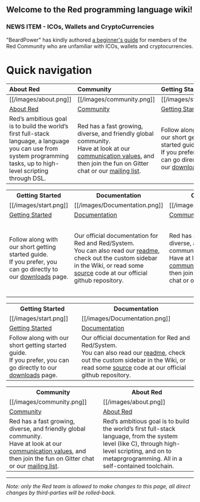 ## Welcome to the Red programming language wiki!

### NEWS ITEM - ICOs, Wallets and CryptoCurrencies
"BeardPower" has kindly authored [a beginner's guide](https://github.com/red/red/wiki/Introduction-to-ICOs,-wallets-and-cryptocurrencies) for members of the Red Community who are unfamiliar with ICOs, wallets and cryptocurrencies.

# Quick navigation

About Red        | Community        |     Getting Started        | Documentation        |
| :------------- | :--------------- | :--------------------- | :------------------- |
| [[/images/about.png]] | [[/images/community.png]] | [[/images/start.png]] | [[/images/Documentation.png]] |
[About Red](https://www.red-lang.org/p/about.html)   | [Community](https://github.com/red/red/wiki/Gitter-Room-Index)  | [Getting Started](https://www.red-lang.org/p/getting-started.html) | [Documentation](https://www.red-lang.org/p/documentation.html) |
| Red’s ambitious goal is to build the world’s first full-stack language, a language you can use from system programming tasks, up to high-level scripting through DSL. | Red has a fast growing, diverse, and friendly global community.</br> Have at look at our [communication values](https://github.com/red/red/wiki/Community-Communication-Values), and then join the fun on Gitter chat or our [mailing list](https://groups.google.com/forum/#!forum/red-lang). | Follow along with our short getting started guide.</br> If you prefer, you can go directly to our [downloads](https://www.red-lang.org/p/download.html) page. | Our official documentation for Red and Red/System.</br> You can also read our [readme](https://github.com/red/red/blob/master/README.md), check out the custom sidebar in the Wiki, or read some [source](https://github.com/red/red) code at our official github repository.</br>

<table>
  <tr>
    <th>Getting Started</th>
    <th>Documentation</th>
    <th>Community</th>
    <th>About Red</th>
  </tr>
  <tr>
    <td>[[/images/start.png]]</td>
    <td>[[/images/Documentation.png]]</td>
    <td>[[/images/community.png]]</td>
    <td>[[/images/about.png]]</td>
  </tr>
  <tr>
    <td><a href="https://www.red-lang.org/p/getting-started.html">Getting Started</a></td>
    <td><a href="https://www.red-lang.org/p/documentation.html">Documentation</a></td>
    <td><a href="https://github.com/red/red/wiki/Gitter-Room-Index">Community</a></td>
    <td><a href="https://www.red-lang.org/p/about.html">About Red</a></td>
  </tr>
  <tr>
    <td>Follow along with our short getting started guide.</br> If you prefer, you can go directly to our <a href="https://www.red-lang.org/p/download.html">downloads</a> page.</td>
    <td>Our official documentation for Red and Red/System.</br> You can also read our <a href="https://github.com/red/red/blob/master/README.md">readme</a>, 
        check out the custom sidebar in the Wiki, or read some <a href="https://github.com/red/red">source</a> code at our official github repository.</br>
    </td>
    <td>Red has a fast growing, diverse, and friendly global community.</br> Have at look at our 
        <a href="https://github.com/red/red/wiki/Community-Communication-Values">communication values</a>, 
        and then join the fun on Gitter chat or our <a href="https://groups.google.com/forum/#!forum/red-lang">mailing list</a>.
    </td>
    <td>Red’s ambitious goal is to build the world’s first full-stack language, from the system level (like C), through high-level scripting, and on to metaprgrogramming. All in a self-contained toolchain.</td>
  </tr>
</table>


<table>
  <tr>
    <th>Getting Started</th>
    <th>Documentation</th>
  </tr>
  <tr>
    <td>[[/images/start.png]]</td>
    <td>[[/images/Documentation.png]]</td>
  </tr>
  <tr>
    <td><a href="https://www.red-lang.org/p/getting-started.html">Getting Started</a></td>
    <td><a href="https://www.red-lang.org/p/documentation.html">Documentation</a></td>
  </tr>
  <tr>
    <td>Follow along with our short getting started guide.</br> If you prefer, you can go directly to our <a href="https://www.red-lang.org/p/download.html">downloads</a> page.</td>
    <td>Our official documentation for Red and Red/System.</br> You can also read our <a href="https://github.com/red/red/blob/master/README.md">readme</a>, 
        check out the custom sidebar in the Wiki, or read some <a href="https://github.com/red/red">source</a> code at our official github repository.</br>
    </td>
  </tr>
</table>

<table>
  <tr>
    <th>Community</th>
    <th>About Red</th>
  </tr>
  <tr>
    <td>[[/images/community.png]]</td>
    <td>[[/images/about.png]]</td>
  </tr>
  <tr>
    <td><a href="https://github.com/red/red/wiki/Gitter-Room-Index">Community</a></td>
    <td><a href="https://www.red-lang.org/p/about.html">About Red</a></td>
  </tr>
  <tr>
    <td>Red has a fast growing, diverse, and friendly global community.</br> Have at look at our 
        <a href="https://github.com/red/red/wiki/Community-Communication-Values">communication values</a>, 
        and then join the fun on Gitter chat or our <a href="https://groups.google.com/forum/#!forum/red-lang">mailing list</a>.
    </td>
    <td>Red’s ambitious goal is to build the world’s first full-stack language, from the system level (like C), through high-level scripting, and on to metaprgrogramming. All in a self-contained toolchain.</td>
  </tr>
</table>

____
*Note: only the Red team is allowed to make changes to this page, all direct changes by third-parties will be rolled-back.*